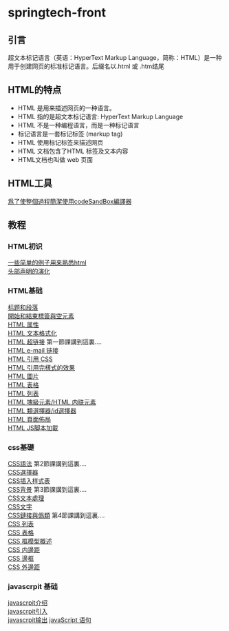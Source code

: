 # springtech-front
## 引言
超文本标记语言（英语：HyperText Markup Language，简称：HTML）是一种用于创建网页的标准标记语言。后缀名以.html 或 .htm结尾

## HTML的特点
- HTML 是用来描述网页的一种语言。  
- HTML 指的是超文本标记语言: HyperText Markup Language  
- HTML 不是一种编程语言，而是一种标记语言  
- 标记语言是一套标记标签 (markup tag)  
- HTML 使用标记标签来描述网页  
- HTML 文档包含了HTML 标签及文本内容  
- HTML文档也叫做 web 页面  
## HTML工具
[爲了使整個過程簡潔使用codeSandBox編譯器](https://codesandbox.io/s/vanilla)

## 教程
### HTML初识
[一些简单的例子用来熟悉html](./HTML/src/01.html)   
[头部声明的演化](./HTML/markdown/01.md) 


### HTML基础
[标题和段落](./HTML/src/02.html)   
[開始和結束標簽與空元素](./HTML/src/03.html)  
[HTML 属性](./HTML/src/04.html)  
[HTML 文本格式化](./HTML/src/05.html)  
[HTML 超链接](./HTML/src/06.html)  第一節課講到這裏....      
[HTML e-mail 链接](./HTML/src/07.html)  
[HTML 引用 CSS](./HTML/src/08.html)  
[HTML 引用完樣式的效果](./HTML/src/09.html)  
[HTML 圖片](./HTML/src/10.html)  
[HTML 表格](./HTML/src/11.html)  
[HTML 列表](./HTML/src/12.html)  
[HTML 塊級元素/HTML 内联元素](./HTML/markdown/02.md)  
[HTML 類選擇器/id選擇器](./HTML/src/13.html)  
[HTML 頁面佈局](./HTML/src/14.html)  
[HTML JS脚本加載](./HTML/src/15.html)  


### css基礎
[CSS語法](./HTML/markdown/03.md)  第2節課講到這裏....     
[CSS選擇器](./HTML/markdown/04.md)  
[CSS插入样式表](./HTML/markdown/05.md)    
[CSS背景](./HTML/markdown/06.md)  第3節課講到這裏....  
[CSS文本處理](./HTML/markdown/07.md)    
[CSS文字](./HTML/markdown/08.md)      
[CSS鏈接與僞類](./HTML/markdown/09.md) 第4節課講到這裏....    
[CSS 列表](./HTML/markdown/10.md)  
[CSS 表格](./HTML/markdown/11.md)  
[CSS 框模型概述](./HTML/markdown/12.md)   
[CSS 内邊距](./HTML/markdown/13.md)   
[CSS 邊框](./HTML/markdown/14.md)   
[CSS 外邊距](./HTML/markdown/19.md)   
### javascrpit 基础
[javascrpit介绍](./HTML/markdown/15.md)  
[javascrpit引入](./HTML/markdown/16.md)  
[javascrpit输出](./HTML/markdown/17.md)
[javaScript 语句](./HTML/markdown/18.md)


